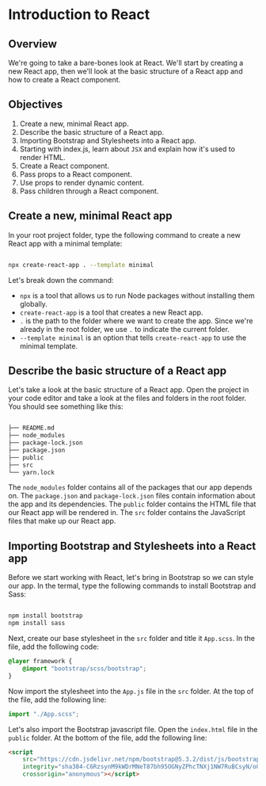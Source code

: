 # Introduction to React

## Overview

We're going to take a bare-bones look at React. We'll start by creating a new React app, then we'll look at the basic structure of a React app and how to create a React component.

## Objectives

1. Create a new, minimal React app.
1. Describe the basic structure of a React app.
1. Importing Bootstrap and Stylesheets into a React app.
1. Starting with index.js, learn about `JSX` and explain how it's used to render HTML.
1. Create a React component.
1. Pass props to a React component.
1. Use props to render dynamic content.
1. Pass children through a React component.

## Create a new, minimal React app

In your root project folder, type the following command to create a new React app with a minimal template:

```bash

npx create-react-app . --template minimal

```

Let's break down the command:

-   `npx` is a tool that allows us to run Node packages without installing them globally.
-   `create-react-app` is a tool that creates a new React app.
-   `.` is the path to the folder where we want to create the app. Since we're already in the root folder, we use `.` to indicate the current folder.
-   `--template minimal` is an option that tells `create-react-app` to use the minimal template.

## Describe the basic structure of a React app

Let's take a look at the basic structure of a React app. Open the project in your code editor and take a look at the files and folders in the root folder. You should see something like this:

```bash

├── README.md
├── node_modules
├── package-lock.json
├── package.json
├── public
├── src
└── yarn.lock

```

The `node_modules` folder contains all of the packages that our app depends on. The `package.json` and `package-lock.json` files contain information about the app and its dependencies. The `public` folder contains the HTML file that our React app will be rendered in. The `src` folder contains the JavaScript files that make up our React app.

## Importing Bootstrap and Stylesheets into a React app

Before we start working with React, let's bring in Bootstrap so we can style our app. In the termal, type the following commands to install Bootstrap and Sass:

```bash

npm install bootstrap
npm install sass

```

Next, create our base stylesheet in the `src` folder and title it `App.scss`. In the file, add the following code:

```scss
@layer framework {
	@import "bootstrap/scss/bootstrap";
}
```

Now import the stylesheet into the `App.js` file in the `src` folder. At the top of the file, add the following line:

```js
import "./App.scss";
```

Let's also import the Bootstrap javascript file. Open the `index.html` file in the `public` folder. At the bottom of the file, add the following line:

```html
<script
	src="https://cdn.jsdelivr.net/npm/bootstrap@5.3.2/dist/js/bootstrap.bundle.min.js"
	integrity="sha384-C6RzsynM9kWDrMNeT87bh95OGNyZPhcTNXj1NW7RuBCsyN/o0jlpcV8Qyq46cDfL"
	crossorigin="anonymous"></script>
```
